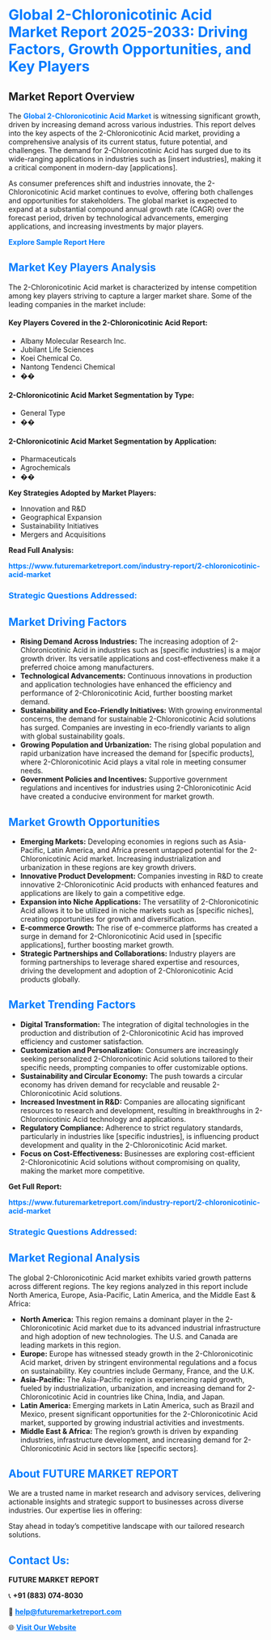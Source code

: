 <h1 style="color: #007BFF;">Global 2-Chloronicotinic Acid Market Report 2025-2033: Driving Factors, Growth Opportunities, and Key Players</h1>

<section id="overview">
<h2>Market Report Overview</h2>
<p>The <a href="https://www.futuremarketreport.com/industry-report/2-chloronicotinic-acid-market" style="color: #007BFF; text-decoration: none;"><strong>Global 2-Chloronicotinic Acid Market</strong></a> is witnessing significant growth, driven by increasing demand across various industries. This report delves into the key aspects of the 2-Chloronicotinic Acid market, providing a comprehensive analysis of its current status, future potential, and challenges. The demand for 2-Chloronicotinic Acid has surged due to its wide-ranging applications in industries such as [insert industries], making it a critical component in modern-day [applications].</p>
<p>As consumer preferences shift and industries innovate, the 2-Chloronicotinic Acid market continues to evolve, offering both challenges and opportunities for stakeholders. The global market is expected to expand at a substantial compound annual growth rate (CAGR) over the forecast period, driven by technological advancements, emerging applications, and increasing investments by major players.</p>
</section>

<section id="overview">
<p><a href="https://www.futuremarketreport.com/request-sample/reportId=118822" style="color: #007BFF; text-decoration: none;"><strong>Explore Sample Report Here</strong></a></p>
</section>

<section id="key-players">
<h2 style="color: #007BFF;">Market Key Players Analysis</h2>
<p>The 2-Chloronicotinic Acid market is characterized by intense competition among key players striving to capture a larger market share. Some of the leading companies in the market include:</p>
<h4>Key Players Covered in the 2-Chloronicotinic Acid Report:</h4>
<ul><li>Albany Molecular Research Inc.</li><li>Jubilant Life Sciences</li><li>Koei Chemical Co.</li><li>Nantong Tendenci Chemical</li><li>��</li></ul>
<h4>2-Chloronicotinic Acid Market Segmentation by Type:</h4>
<ul><li>General Type</li><li>��</li></ul>

<h4>2-Chloronicotinic Acid Market Segmentation by Application:</h4>
<ul><li>Pharmaceuticals</li><li>Agrochemicals</li><li>��</li></ul>
<p><strong>Key Strategies Adopted by Market Players:</strong></p>
<ul>
<li>Innovation and R&D</li>
<li>Geographical Expansion</li>
<li>Sustainability Initiatives</li>
<li>Mergers and Acquisitions</li>
</ul>
</section>

<section>
<p><strong>Read Full Analysis: </strong></p><a href="https://www.futuremarketreport.com/industry-report/2-chloronicotinic-acid-market" style="color: #007BFF; text-decoration: none;"><strong>https://www.futuremarketreport.com/industry-report/2-chloronicotinic-acid-market</strong></a>
<h3 style="color: #007BFF;">Strategic Questions Addressed:</h3>
</section>

<section id="driving-factors">
<h2 style="color: #007BFF;">Market Driving Factors</h2>
<ul>
<li><strong>Rising Demand Across Industries:</strong> The increasing adoption of 2-Chloronicotinic Acid in industries such as [specific industries] is a major growth driver. Its versatile applications and cost-effectiveness make it a preferred choice among manufacturers.</li>
<li><strong>Technological Advancements:</strong> Continuous innovations in production and application technologies have enhanced the efficiency and performance of 2-Chloronicotinic Acid, further boosting market demand.</li>
<li><strong>Sustainability and Eco-Friendly Initiatives:</strong> With growing environmental concerns, the demand for sustainable 2-Chloronicotinic Acid solutions has surged. Companies are investing in eco-friendly variants to align with global sustainability goals.</li>
<li><strong>Growing Population and Urbanization:</strong> The rising global population and rapid urbanization have increased the demand for [specific products], where 2-Chloronicotinic Acid plays a vital role in meeting consumer needs.</li>
<li><strong>Government Policies and Incentives:</strong> Supportive government regulations and incentives for industries using 2-Chloronicotinic Acid have created a conducive environment for market growth.</li>
</ul>
</section>

<section id="growth-opportunities">
<h2 style="color: #007BFF;">Market Growth Opportunities</h2>
<ul>
<li><strong>Emerging Markets:</strong> Developing economies in regions such as Asia-Pacific, Latin America, and Africa present untapped potential for the 2-Chloronicotinic Acid market. Increasing industrialization and urbanization in these regions are key growth drivers.</li>
<li><strong>Innovative Product Development:</strong> Companies investing in R&D to create innovative 2-Chloronicotinic Acid products with enhanced features and applications are likely to gain a competitive edge.</li>
<li><strong>Expansion into Niche Applications:</strong> The versatility of 2-Chloronicotinic Acid allows it to be utilized in niche markets such as [specific niches], creating opportunities for growth and diversification.</li>
<li><strong>E-commerce Growth:</strong> The rise of e-commerce platforms has created a surge in demand for 2-Chloronicotinic Acid used in [specific applications], further boosting market growth.</li>
<li><strong>Strategic Partnerships and Collaborations:</strong> Industry players are forming partnerships to leverage shared expertise and resources, driving the development and adoption of 2-Chloronicotinic Acid products globally.</li>
</ul>
</section>

<section id="trending-factors">
<h2 style="color: #007BFF;">Market Trending Factors</h2>
<ul>
<li><strong>Digital Transformation:</strong> The integration of digital technologies in the production and distribution of 2-Chloronicotinic Acid has improved efficiency and customer satisfaction.</li>
<li><strong>Customization and Personalization:</strong> Consumers are increasingly seeking personalized 2-Chloronicotinic Acid solutions tailored to their specific needs, prompting companies to offer customizable options.</li>
<li><strong>Sustainability and Circular Economy:</strong> The push towards a circular economy has driven demand for recyclable and reusable 2-Chloronicotinic Acid solutions.</li>
<li><strong>Increased Investment in R&D:</strong> Companies are allocating significant resources to research and development, resulting in breakthroughs in 2-Chloronicotinic Acid technology and applications.</li>
<li><strong>Regulatory Compliance:</strong> Adherence to strict regulatory standards, particularly in industries like [specific industries], is influencing product development and quality in the 2-Chloronicotinic Acid market.</li>
<li><strong>Focus on Cost-Effectiveness:</strong> Businesses are exploring cost-efficient 2-Chloronicotinic Acid solutions without compromising on quality, making the market more competitive.</li>
</ul>
</section>

<section>
<p><strong>Get Full Report: </strong></p><a href="https://www.futuremarketreport.com/industry-report/2-chloronicotinic-acid-market" style="color: #007BFF; text-decoration: none;"><strong>https://www.futuremarketreport.com/industry-report/2-chloronicotinic-acid-market</strong></a>
<h3 style="color: #007BFF;">Strategic Questions Addressed:</h3>
</section>


<section id="regional-analysis">
<h2 style="color: #007BFF;">Market Regional Analysis</h2>
<p>The global 2-Chloronicotinic Acid market exhibits varied growth patterns across different regions. The key regions analyzed in this report include North America, Europe, Asia-Pacific, Latin America, and the Middle East & Africa:</p>
<ul>
<li><strong>North America:</strong> This region remains a dominant player in the 2-Chloronicotinic Acid market due to its advanced industrial infrastructure and high adoption of new technologies. The U.S. and Canada are leading markets in this region.</li>
<li><strong>Europe:</strong> Europe has witnessed steady growth in the 2-Chloronicotinic Acid market, driven by stringent environmental regulations and a focus on sustainability. Key countries include Germany, France, and the U.K.</li>
<li><strong>Asia-Pacific:</strong> The Asia-Pacific region is experiencing rapid growth, fueled by industrialization, urbanization, and increasing demand for 2-Chloronicotinic Acid in countries like China, India, and Japan.</li>
<li><strong>Latin America:</strong> Emerging markets in Latin America, such as Brazil and Mexico, present significant opportunities for the 2-Chloronicotinic Acid market, supported by growing industrial activities and investments.</li>
<li><strong>Middle East & Africa:</strong> The region’s growth is driven by expanding industries, infrastructure development, and increasing demand for 2-Chloronicotinic Acid in sectors like [specific sectors].</li>
</ul>
</section>

<footer>
<h2 style="color: #007BFF;">About FUTURE MARKET REPORT</h2>
<p>We are a trusted name in market research and advisory services, delivering actionable insights and strategic support to businesses across diverse industries. Our expertise lies in offering:</p>

<p>Stay ahead in today’s competitive landscape with our tailored research solutions.</p>

<h2 style="color: #007BFF;">Contact Us:</h2>
<p><strong>FUTURE MARKET REPORT</strong></p>
<p>📞 <strong>+91 (883) 074-8030</strong></p>
<p>📧 <strong><a href="mailto:help@futuremarketreport.com" style="color: #007BFF;">help@futuremarketreport.com</a></strong></p>
<p>🌐 <strong><a href="https://www.futuremarketreport.com/" style="color: #007BFF;">Visit Our Website</a></strong></p>
</footer>